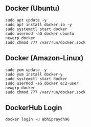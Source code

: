 ## Docker (Ubuntu)
````
sudo apt update -y
sudo apt install docker.io -y
sudo systemctl start docker
sudo usermod -aG docker ubuntu
newgrp docker
sudo chmod 777 /var/run/docker.sock
````
## Docker (Amazon-Linux)
````
sudo yum update -y
sudo yum install docker-y
sudo systemctl start docker
sudo usermod -aG docker ec2-user
newgrp docker
sudo chmod 777 /var/run/docker.sock
````
## DockerHub Login
````
docker login -u abhipraydh96
````
